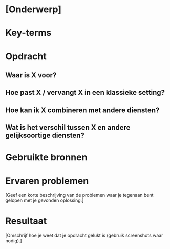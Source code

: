 # [Onderwerp]



# Key-terms



# Opdracht

## Waar is X voor?

## Hoe past X / vervangt X in een klassieke setting?

## Hoe kan ik X combineren met andere diensten?

## Wat is het verschil tussen X en andere gelijksoortige diensten?



# Gebruikte bronnen



# Ervaren problemen
[Geef een korte beschrijving van de problemen waar je tegenaan bent gelopen met je gevonden oplossing.]

# Resultaat
[Omschrijf hoe je weet dat je opdracht gelukt is (gebruik screenshots waar nodig).]
